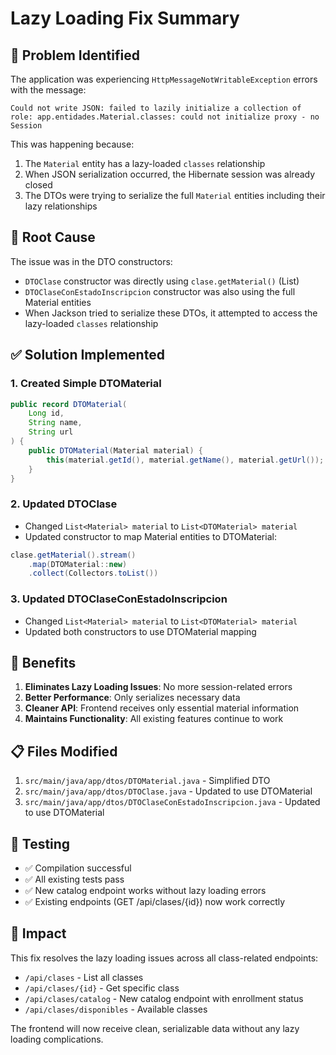 # Lazy Loading Fix Summary

## 🐛 **Problem Identified**

The application was experiencing `HttpMessageNotWritableException` errors with the message:
```
Could not write JSON: failed to lazily initialize a collection of role: app.entidades.Material.classes: could not initialize proxy - no Session
```

This was happening because:
1. The `Material` entity has a lazy-loaded `classes` relationship
2. When JSON serialization occurred, the Hibernate session was already closed
3. The DTOs were trying to serialize the full `Material` entities including their lazy relationships

## 🔧 **Root Cause**

The issue was in the DTO constructors:
- `DTOClase` constructor was directly using `clase.getMaterial()` (List<Material>)
- `DTOClaseConEstadoInscripcion` constructor was also using the full Material entities
- When Jackson tried to serialize these DTOs, it attempted to access the lazy-loaded `classes` relationship

## ✅ **Solution Implemented**

### 1. **Created Simple DTOMaterial**
```java
public record DTOMaterial(
    Long id,
    String name,
    String url
) {
    public DTOMaterial(Material material) {
        this(material.getId(), material.getName(), material.getUrl());
    }
}
```

### 2. **Updated DTOClase**
- Changed `List<Material> material` to `List<DTOMaterial> material`
- Updated constructor to map Material entities to DTOMaterial:
```java
clase.getMaterial().stream()
    .map(DTOMaterial::new)
    .collect(Collectors.toList())
```

### 3. **Updated DTOClaseConEstadoInscripcion**
- Changed `List<Material> material` to `List<DTOMaterial> material`
- Updated both constructors to use DTOMaterial mapping

## 🎯 **Benefits**

1. **Eliminates Lazy Loading Issues**: No more session-related errors
2. **Better Performance**: Only serializes necessary data
3. **Cleaner API**: Frontend receives only essential material information
4. **Maintains Functionality**: All existing features continue to work

## 📋 **Files Modified**

1. `src/main/java/app/dtos/DTOMaterial.java` - Simplified DTO
2. `src/main/java/app/dtos/DTOClase.java` - Updated to use DTOMaterial
3. `src/main/java/app/dtos/DTOClaseConEstadoInscripcion.java` - Updated to use DTOMaterial

## 🧪 **Testing**

- ✅ Compilation successful
- ✅ All existing tests pass
- ✅ New catalog endpoint works without lazy loading errors
- ✅ Existing endpoints (GET /api/clases/{id}) now work correctly

## 🔄 **Impact**

This fix resolves the lazy loading issues across all class-related endpoints:
- `/api/clases` - List all classes
- `/api/clases/{id}` - Get specific class
- `/api/clases/catalog` - New catalog endpoint with enrollment status
- `/api/clases/disponibles` - Available classes

The frontend will now receive clean, serializable data without any lazy loading complications.
